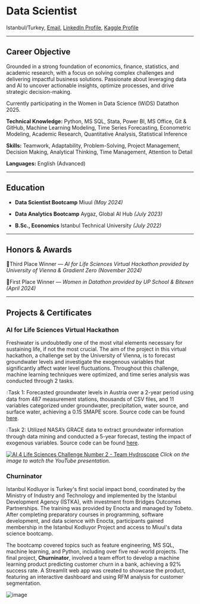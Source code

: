 Data Scientist
================================
Istanbul/Turkey, [Email](mailto:gizemoge2@gmail.com), [LinkedIn Profile], [Kaggle Profile]  

  [LinkedIn Profile]: https://www.linkedin.com/in/gizemoge/  
  [Kaggle Profile]: https://www.kaggle.com/gizemoge  

---

Career Objective
-------------------------
Grounded in a strong foundation of economics, finance, statistics, and academic research, with a focus on solving complex challenges and delivering impactful business solutions. Passionate about leveraging data and AI to uncover actionable insights, optimize processes, and drive strategic decision-making.

Currently participating in the Women in Data Science (WiDS) Datathon 2025.

**Technical Knowledge:** Python, MS SQL, Stata, Power BI, MS Office, Git & GitHub, Machine Learning Modeling,
Time Series Forecasting, Econometric Modeling, Academic Research, Quantitative Analysis, Statistical Inference

**Skills:** Teamwork, Adaptability, Problem-Solving, Project Management, Decision Making, Analytical Thinking, Time Management, Attention to Detail

**Languages:** English (Advanced)

---

Education
-------------------------
- **Data Scientist Bootcamp** Miuul *(May 2024)*
  
- **Data Analytics Bootcamp** Aygaz, Global AI Hub *(July 2023)* 

- **B.Sc., Economics**
  Istanbul Technical University *(July 2022)*  

---

Honors & Awards
-------------------------
🥉Third Place Winner — *AI for Life Sciences Virtual Hackathon provided by University of Vienna & Gradient Zero (November 2024)*

🥇First Place Winner — *Women in Datathon provided by UP School & Bitexen (April 2024)*

---

Projects & Certificates
-------------------------
### AI for Life Sciences Virtual Hackathon

Freshwater is undoubtedly one of the most vital elements necessary for sustaining life, if not the most crucial. The aim of the project in this virtual hackathon, a challenge set by the University of Vienna, is to forecast groundwater levels and investigate the exogenous variables that significantly affect water level fluctuations. Throughout this challenge, machine learning techniques were optimized, and time series analysis was conducted through 2 tasks.

💧Task 1: Forecasted groundwater levels in Austria over a 2-year period using data from 487 measurement stations, thousands of CSV files, and 11 variables categorized under groundwater, precipitation, water source, and surface water, achieving a 0.15 SMAPE score. Source code can be found [here](https://github.com/gizemoge/AI_4_Life_Sciences_Hackathon2_Task1).


💧Task 2: Utilized NASA’s GRACE data to extract groundwater information through data mining and conducted a 5-year forecast, testing the impact of exogenous variables. Source code can be found [here](https://github.com/dilaracankaya/AI_4_Life_Sciences_Hackathon2_Task2).

[![AI 4 Life Sciences Challenge Number 2 - Team Hydroscope](https://img.youtube.com/vi/UTqxLyytgKM/0.jpg)](https://www.youtube.com/watch?v=UTqxLyytgKM)
*Click on the image to watch the YouTube presentation.*

### Churninator
Istanbul Kodluyor is Turkey's first social impact bond, coordinated by the Ministry of Industry and Technology and implemented by the Istanbul Development Agency (İSTKA), with investment from Bridges Outcomes Partnerships. The training was provided by Enocta and managed by Tobeto. After completing preparatory courses in programming, software development, and data science with Enocta, participants gained membership in the Istanbul Kodluyor Project and access to Miuul's data science bootcamp.

The bootcamp covered topics such as feature engineering, MS SQL, machine learning, and Python, including over five real-world projects. The final project, **Churninator**, involved a team effort to develop a machine learning product predicting customer churn in a bank, achieving a 92% success rate. A Streamlit web app was created to showcase the product, featuring an interactive dashboard and using RFM analysis for customer segmentation.

![image](https://github.com/user-attachments/assets/9d56242c-0c32-42d1-ac2b-363f858d79cd)

